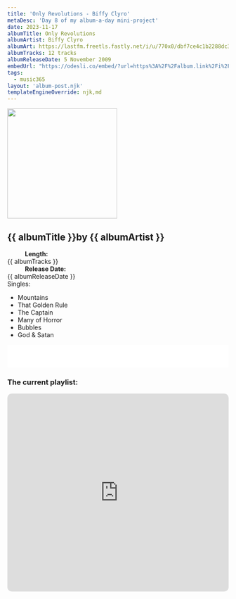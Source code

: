 ```yaml
---
title: 'Only Revolutions - Biffy Clyro'
metaDesc: 'Day 8 of my album-a-day mini-project'
date: 2023-11-17
albumTitle: Only Revolutions
albumArtist: Biffy Clyro
albumArt: https://lastfm.freetls.fastly.net/i/u/770x0/dbf7ce4c1b2288dc3065ec640695f933.jpg#dbf7ce4c1b2288dc3065ec640695f933
albumTracks: 12 tracks
albumReleaseDate: 5 November 2009
embedUrl: "https://odesli.co/embed/?url=https%3A%2F%2Falbum.link%2Fi%2F384241289&theme=light"
tags:
  - music365
layout: 'album-post.njk'
templateEngineOverride: njk,md
---
```


<aside class="album-profile" style="--shadow: rgb(195,198,203);">
  <div class="album-profile__image">
    <img width="250" height="250" crossorigin="anonymous" src="{{ albumArt }}"/>
  </div>
  <div class="aside__content">
    <h1><strong>{{ albumTitle }}</strong>by {{ albumArtist }}</h1>
    <dl>
      <div>
        <dd><strong>Length:</strong></dd>
        <dt>{{ albumTracks }}</dt>
      </div>
      <div>
        <dd><strong>Release Date:</strong></dd>
        <dt>{{ albumReleaseDate }}</dt>
      </div>
      <div class="singles">
        <span>Singles:</span>
        <ul>
          <li>Mountains</li>
          <li>That Golden Rule</li>
          <li>The Captain</li>
          <li>Many of Horror</li>
          <li>Bubbles</li>
          <li>God &amp; Satan</li>
        </ul>
      </div>
    </dl>
    <div class="color-grid" style="--opacity: 1;">
      <div class="color-grid__container">
					<span class="color color--1" style="--firstColor: rgb(195,198,203);"></span>
					<span class="color color--2" style="--secondaryColor: rgb(53,63,53);"></span>
					<span class="color color--3" style="--thirdColor: rgb(142,33,39);"></span>
      </div>
    </div>
  </div>
</aside>

<iframe width="100%" height="52" src={{ embedUrl }} frameborder="0" allowfullscreen sandbox="allow-same-origin allow-scripts allow-presentation allow-popups allow-popups-to-escape-sandbox" allow="clipboard-read; clipboard-write"></iframe>

### The current playlist:

<iframe allow="autoplay *; encrypted-media *; fullscreen *; clipboard-write" frameborder="0" height="450" style="width:100%;max-width:660px;overflow:hidden;border-radius:10px;" sandbox="allow-forms allow-popups allow-same-origin allow-scripts allow-storage-access-by-user-activation allow-top-navigation-by-user-activation" src="https://embed.music.apple.com/gb/playlist/music365/pl.u-AkAmEd9ix4MAZYJ"></iframe>
